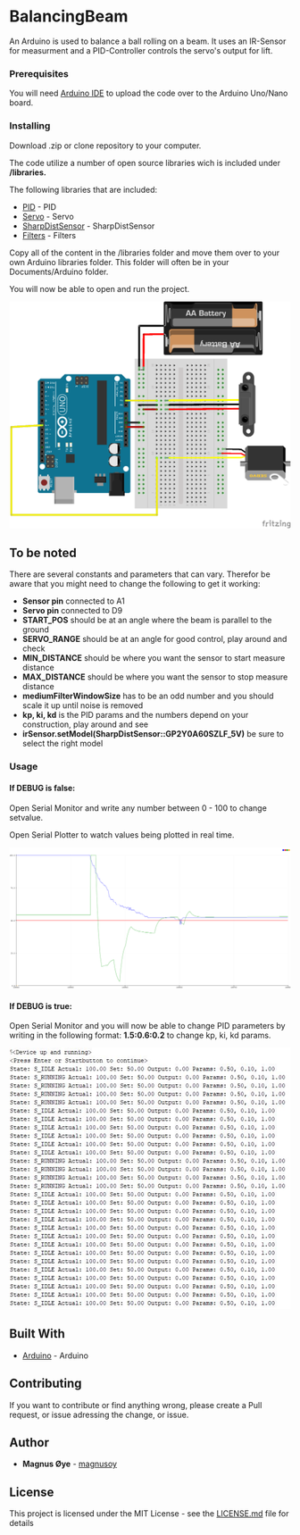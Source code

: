 # BalancingBeam
An Arduino is used to balance a ball rolling on a beam. It uses an IR-Sensor for measurment and a PID-Controller controls the servo's output for lift.

### Prerequisites

You will need [Arduino IDE](https://www.arduino.cc/en/Main/Software) to upload the code over to the Arduino Uno/Nano board.


### Installing

Download .zip or clone repository to your computer.

The code utilize a number of open source libraries wich is included under **/libraries.**

The following libraries that are included:
* [PID](https://github.com/br3ttb/Arduino-PID-Library) - PID
* [Servo](https://github.com/arduino-libraries/Servo) - Servo
* [SharpDistSensor](https://github.com/DrGFreeman/SharpDistSensor) - SharpDistSensor
* [Filters](https://github.com/JonHub/Filters) - Filters

Copy all of the content in the /libraries folder and move them over to your own Arduino libraries folder.
This folder will often be in your Documents/Arduino folder.

You will now be able to open and run the project.

![Output](https://github.com/magnusoy/BalancingBeam/blob/master/docs/connections.png)

## To be noted
There are several constants and parameters that can vary. Therefor be aware that you might need to change the following to get it working:

- **Sensor pin** connected to A1
- **Servo pin** connected to D9
- **START_POS** should be at an angle where the beam is parallel to the ground
- **SERVO_RANGE** should be at an angle for good control, play around and check
- **MIN_DISTANCE** should be where you want the sensor to start measure distance
- **MAX_DISTANCE** should be where you want the sensor to stop measure distance
- **mediumFilterWindowSize** has to be an odd number and you should scale it up until noise is removed
- **kp, ki, kd** is the PID params and the numbers depend on your construction, play around and see
- **irSensor.setModel(SharpDistSensor::GP2Y0A60SZLF_5V)** be sure to select the right model

### Usage

 #### If DEBUG is false:
  Open Serial Monitor and write any number
  between 0 - 100 to change setvalue.

  Open Serial Plotter to watch values
  being plotted in real time.


![Output](https://github.com/magnusoy/BalancingBeam/blob/master/docs/ki_adapt.png)


#### If DEBUG is true:
 Open Serial Monitor and you will now be
 able to change PID parameters by writing
 in the following format: **1.5:0.6:0.2**
 to change kp, ki, kd params.


![Output](https://github.com/magnusoy/BalancingBeam/blob/master/docs/status.JPG)


## Built With

* [Arduino](https://www.arduino.cc/) - Arduino

## Contributing

If you want to contribute or find anything wrong, please create a Pull request, or issue adressing the change, or issue.


## Author

* **Magnus Øye** - [magnusoy](https://github.com/magnusoy)


## License

This project is licensed under the MIT License - see the [LICENSE.md](https://github.com/magnusoy/BalancingBeam/blob/master/LICENSE) file for details
